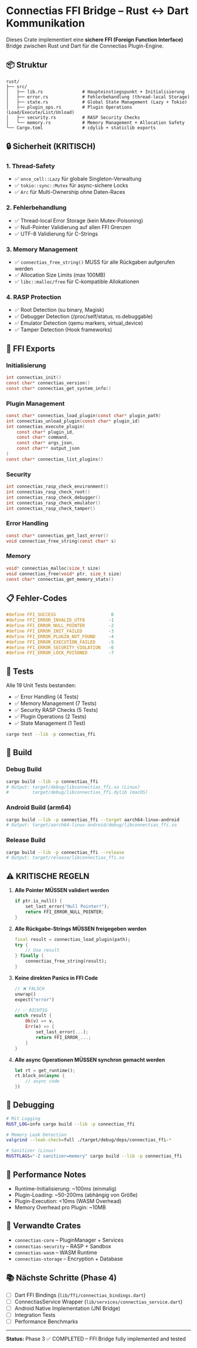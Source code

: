 # Connectias FFI Bridge – Rust ↔ Dart Kommunikation

Dieses Crate implementiert eine **sichere FFI (Foreign Function Interface)** Bridge zwischen Rust und Dart für die Connectias Plugin-Engine.

## 📦 Struktur

```
rust/
├── src/
│   ├── lib.rs               # Haupteinstiegspunkt + Initialisierung
│   ├── error.rs             # Fehlerbehandlung (thread-local Storage)
│   ├── state.rs             # Global State Management (Lazy + Tokio)
│   ├── plugin_ops.rs        # Plugin Operations (Load/Execute/List/Unload)
│   ├── security.rs          # RASP Security Checks
│   └── memory.rs            # Memory Management + Allocation Safety
└── Cargo.toml               # cdylib + staticlib exports
```

## 🔒 Sicherheit (KRITISCH)

### 1. Thread-Safety
- ✅ `once_cell::Lazy` für globale Singleton-Verwaltung
- ✅ `tokio::sync::Mutex` für async-sichere Locks
- ✅ `Arc` für Multi-Ownership ohne Daten-Races

### 2. Fehlerbehandlung
- ✅ Thread-local Error Storage (kein Mutex-Poisoning)
- ✅ Null-Pointer Validierung auf allen FFI Grenzen
- ✅ UTF-8 Validierung für C-Strings

### 3. Memory Management
- ✅ `connectias_free_string()` MUSS für alle Rückgaben aufgerufen werden
- ✅ Allocation Size Limits (max 100MB)
- ✅ `libc::malloc/free` für C-kompatible Allokationen

### 4. RASP Protection
- ✅ Root Detection (su binary, Magisk)
- ✅ Debugger Detection (/proc/self/status, ro.debuggable)
- ✅ Emulator Detection (qemu markers, virtual_device)
- ✅ Tamper Detection (Hook frameworks)

## 🎯 FFI Exports

### Initialisierung
```c
int connectias_init()
const char* connectias_version()
const char* connectias_get_system_info()
```

### Plugin Management
```c
const char* connectias_load_plugin(const char* plugin_path)
int connectias_unload_plugin(const char* plugin_id)
int connectias_execute_plugin(
    const char* plugin_id,
    const char* command,
    const char* args_json,
    const char** output_json
)
const char* connectias_list_plugins()
```

### Security
```c
int connectias_rasp_check_environment()
int connectias_rasp_check_root()
int connectias_rasp_check_debugger()
int connectias_rasp_check_emulator()
int connectias_rasp_check_tamper()
```

### Error Handling
```c
const char* connectias_get_last_error()
void connectias_free_string(const char* s)
```

### Memory
```c
void* connectias_malloc(size_t size)
void connectias_free(void* ptr, size_t size)
const char* connectias_get_memory_stats()
```

## 📋 Fehler-Codes

```c
#define FFI_SUCCESS                     0
#define FFI_ERROR_INVALID_UTF8         -1
#define FFI_ERROR_NULL_POINTER         -2
#define FFI_ERROR_INIT_FAILED          -3
#define FFI_ERROR_PLUGIN_NOT_FOUND     -4
#define FFI_ERROR_EXECUTION_FAILED     -5
#define FFI_ERROR_SECURITY_VIOLATION   -6
#define FFI_ERROR_LOCK_POISONED        -7
```

## 🧪 Tests

Alle 19 Unit Tests bestanden:
- ✅ Error Handling (4 Tests)
- ✅ Memory Management (7 Tests)
- ✅ Security RASP Checks (5 Tests)
- ✅ Plugin Operations (2 Tests)
- ✅ State Management (1 Test)

```bash
cargo test --lib -p connectias_ffi
```

## 🔨 Build

### Debug Build
```bash
cargo build --lib -p connectias_ffi
# Output: target/debug/libconnectias_ffi.so (Linux)
#         target/debug/libconnectias_ffi.dylib (macOS)
```

### Android Build (arm64)
```bash
cargo build --lib -p connectias_ffi --target aarch64-linux-android
# Output: target/aarch64-linux-android/debug/libconnectias_ffi.so
```

### Release Build
```bash
cargo build --lib -p connectias_ffi --release
# Output: target/release/libconnectias_ffi.so
```

## ⚠️ KRITISCHE REGELN

1. **Alle Pointer MÜSSEN validiert werden**
   ```rust
   if ptr.is_null() {
       set_last_error("Null Pointer!");
       return FFI_ERROR_NULL_POINTER;
   }
   ```

2. **Alle Rückgabe-Strings MÜSSEN freigegeben werden**
   ```dart
   final result = connectias_load_plugin(path);
   try {
       // Use result
   } finally {
       connectias_free_string(result);
   }
   ```

3. **Keine direkten Panics in FFI Code**
   ```rust
   // ❌ FALSCH
   unwrap()
   expect("error")
   
   // ✅ RICHTIG
   match result {
       Ok(v) => v,
       Err(e) => {
           set_last_error(...);
           return FFI_ERROR_...;
       }
   }
   ```

4. **Alle async Operationen MÜSSEN synchron gemacht werden**
   ```rust
   let rt = get_runtime();
   rt.block_on(async {
       // async code
   })
   ```

## 🐛 Debugging

```bash
# Mit Logging
RUST_LOG=info cargo build --lib -p connectias_ffi

# Memory Leak Detection
valgrind --leak-check=full ./target/debug/deps/connectias_ffi-*

# Sanitizer (Linux)
RUSTFLAGS="-Z sanitizer=memory" cargo build --lib -p connectias_ffi
```

## 📝 Performance Notes

- Runtime-Initialisierung: ~100ms (einmalig)
- Plugin-Loading: ~50-200ms (abhängig von Größe)
- Plugin-Execution: <10ms (WASM Overhead)
- Memory Overhead pro Plugin: ~10MB

## 🔗 Verwandte Crates

- `connectias-core` – PluginManager + Services
- `connectias-security` – RASP + Sandbox
- `connectias-wasm` – WASM Runtime
- `connectias-storage` – Encryption + Database

## 📚 Nächste Schritte (Phase 4)

- [ ] Dart FFI Bindings (`lib/ffi/connectias_bindings.dart`)
- [ ] ConnectiasService Wrapper (`lib/services/connectias_service.dart`)
- [ ] Android Native Implementation (JNI Bridge)
- [ ] Integration Tests
- [ ] Performance Benchmarks

---

**Status:** Phase 3 ✅ COMPLETED – FFI Bridge fully implemented and tested
